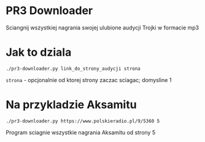 # PR3 Downloader

Sciangnij wszystkiej nagrania swojej ulubione audycji Trojki w formacie mp3

# Jak to dziala

`./pr3-downloader.py link_do_strony_audycji strona`

`strona` - opcjonalnie od ktorej strony zaczac sciagac; domysline 1

# Na przykladzie Aksamitu

`./pr3-downloader.py https://www.polskieradio.pl/9/5360 5`

Program sciagnie wszystkie nagrania Aksamitu od strony 5